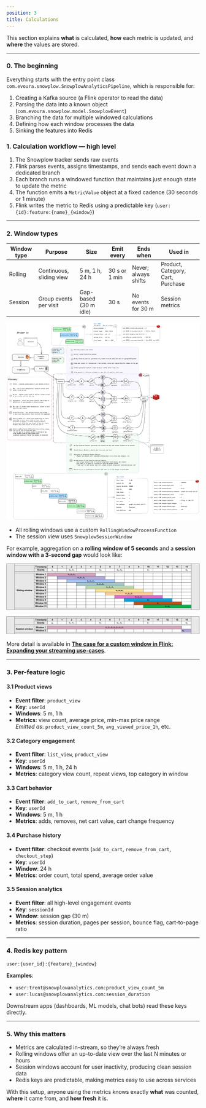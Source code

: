 ```yaml
---
position: 3
title: Calculations
---
```


This section explains **what** is calculated, **how** each metric is updated, and **where** the values are stored.

---

### 0. The beginning

Everything starts with the entry point class `com.evoura.snowplow.SnowplowAnalyticsPipeline`, which is responsible for:

1. Creating a Kafka source (a Flink operator to read the data)
2. Parsing the data into a known object (`com.evoura.snowplow.model.SnowplowEvent`)
3. Branching the data for multiple windowed calculations
4. Defining how each window processes the data
5. Sinking the features into Redis

### 1. Calculation workflow — high level

1. The Snowplow tracker sends raw events
2. Flink parses events, assigns timestamps, and sends each event down a dedicated branch
3. Each branch runs a windowed function that maintains just enough state to update the metric
4. The function emits a `MetricValue` object at a fixed cadence (30 seconds or 1 minute)
5. Flink writes the metric to Redis using a predictable key (`user:{id}:feature:{name}_{window}`)

---

### 2. Window types

| **Window type** | **Purpose**                  | **Size**           | **Emit every**     | **Ends when**       | **Used in**                      |
|-----------------|------------------------------|--------------------|--------------------|---------------------|----------------------------------|
| Rolling         | Continuous, sliding view     | 5 m, 1 h, 24 h     | 30 s or 1 min      | Never; always shifts | Product, Category, Cart, Purchase |
| Session         | Group events per visit       | Gap-based (30 m idle) | 30 s             | No events for 30 m   | Session metrics                  |

![live-shopper-calculations-architecture.png](./images/live-shopper-calculations-architecture.png)

- All rolling windows use a custom `RollingWindowProcessFunction`
- The session view uses `SnowplowSessionWindow`

For example, aggregation on a **rolling window of 5 seconds** and a **session window with a 3-second gap** would look like:

![live-shopper-calculations-window.png](./images/live-shopper-calculations-window.png)

![live-shopper-calculations-window2.png](./images/live-shopper-calculations-window2.png)

More detail is available in [**The case for a custom window in Flink: Expanding your streaming use-cases**](https://pedromazala.substack.com/p/the-case-for-a-custom-window-in-flink?utm_source=snowplow&utm_medium=accelerator&utm_campaign=live-shopper).

---

### 3. Per-feature logic

#### 3.1 Product views

- **Event filter**: `product_view`
- **Key**: `userId`
- **Windows**: 5 m, 1 h
- **Metrics**: view count, average price, min-max price range  
  _Emitted as_: `product_view_count_5m`, `avg_viewed_price_1h`, etc.

#### 3.2 Category engagement

- **Event filter**: `list_view`, `product_view`
- **Key**: `userId`
- **Windows**: 5 m, 1 h, 24 h
- **Metrics**: category view count, repeat views, top category in window

#### 3.3 Cart behavior

- **Event filter**: `add_to_cart`, `remove_from_cart`
- **Key**: `userId`
- **Windows**: 5 m, 1 h
- **Metrics**: adds, removes, net cart value, cart change frequency

#### 3.4 Purchase history

- **Event filter**: checkout events (`add_to_cart`, `remove_from_cart`, `checkout_step`)
- **Key**: `userId`
- **Window**: 24 h
- **Metrics**: order count, total spend, average order value

#### 3.5 Session analytics

- **Event filter**: all high-level engagement events
- **Key**: `sessionId`
- **Window**: session gap (30 m)
- **Metrics**: session duration, pages per session, bounce flag, cart-to-page ratio

---

### 4. Redis key pattern

```
user:{user_id}:{feature}_{window}

```

**Examples**:
- `user:trent@snowplowanalytics.com:product_view_count_5m`
- `user:lucas@snowplowanalytics.com:session_duration`

Downstream apps (dashboards, ML models, chat bots) read these keys directly.

---

### 5. Why this matters

- Metrics are calculated in-stream, so they’re always fresh
- Rolling windows offer an up-to-date view over the last N minutes or hours
- Session windows account for user inactivity, producing clean session data
- Redis keys are predictable, making metrics easy to use across services

With this setup, anyone using the metrics knows exactly **what** was counted, **where** it came from, and **how fresh** it is.
